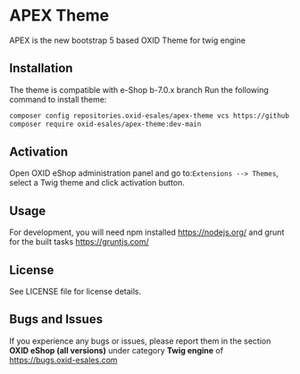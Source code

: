 # APEX Theme
APEX is the new bootstrap 5 based OXID Theme for twig engine

## Installation

The theme is compatible with e-Shop b-7.0.x branch
Run the following command to install theme:

```bash
composer config repositories.oxid-esales/apex-theme vcs https://github.com/OXID-eSales/apex-theme
composer require oxid-esales/apex-theme:dev-main
```

## Activation

Open OXID eShop administration panel and go to:`Extensions --> Themes`,
select a Twig theme and click activation button.

## Usage

For development, you will need npm installed https://nodejs.org/ and grunt for the built tasks https://gruntjs.com/

## License

See LICENSE file for license details.

## Bugs and Issues

If you experience any bugs or issues, please report them in the section **OXID eShop (all versions)** under category **Twig engine** of https://bugs.oxid-esales.com
